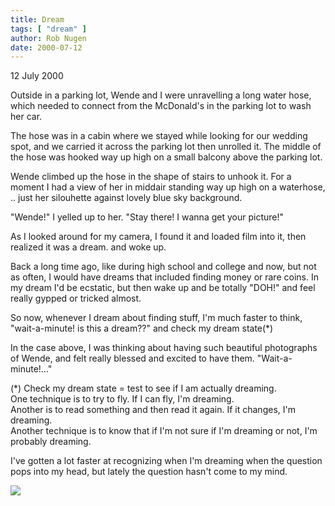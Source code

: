 ```yaml
---
title: Dream
tags: [ "dream" ]
author: Rob Nugen
date: 2000-07-12
---
```


<p class=date>12 July 2000</p>

<p class=dream>Outside in a parking lot, Wende and I were unravelling a long water hose, which needed to connect from the McDonald's in the parking lot to wash her car.  

<p class=dream>The hose was in a cabin where we stayed while looking for our wedding spot, and we carried it across the parking lot then unrolled it.  The middle of the hose was hooked way up high on a small balcony above the parking lot.

<p class=dream>Wende climbed up the hose in the shape of stairs to unhook it.  For a moment I had a view of her in middair standing way up high on a waterhose, .. just her silouhette against lovely blue sky background.

<p class=dream>"Wende!"  I yelled up to her.  "Stay there!  I wanna get your picture!"

<p class=dream>As I looked around for my camera, I found it and loaded film into it, then realized it was a dream. and woke up.

<p>Back a long time ago, like during high school and college and now, but not as often, I would have dreams that included finding money or rare coins.  In my dream I'd be ecstatic, but then wake up and be totally "DOH!" and feel really gypped or tricked almost.

<p>So now, whenever I dream about finding stuff, I'm much faster to think, "wait-a-minute!  is this a dream??"  and check my dream state(*)

<p>In the case above, I was thinking about having such beautiful photographs of Wende, and felt really blessed and excited to have them.  "Wait-a-minute!..."

<p>(*) Check my dream state = test to see if I am actually dreaming.  <br>One technique is to try to fly.  If I can fly, I'm dreaming.
<br> Another is to read something and then read it again.  If it changes, I'm dreaming.
<br>Another technique is to know that if I'm not sure if I'm dreaming or not, I'm probably dreaming.  

<p>I've gotten a lot faster at recognizing when I'm dreaming when the question pops into my head, but lately the question hasn't come to my mind.

<p><img src="/images/rob/wL-ROB.gif">

